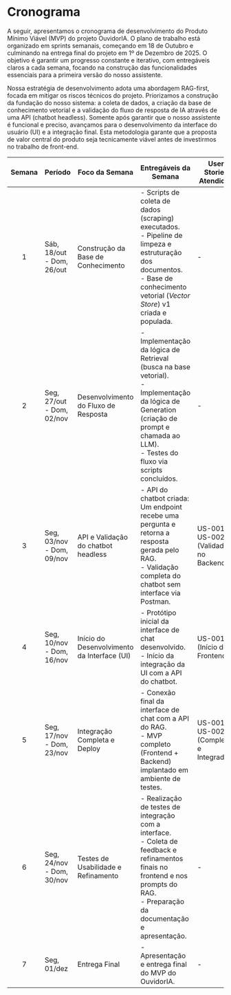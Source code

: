 # Cronograma

A seguir, apresentamos o cronograma de desenvolvimento do Produto Mínimo Viável (MVP) do projeto OuvidorIA. O plano de trabalho está organizado em sprints semanais, começando em 18 de Outubro e culminando na entrega final do projeto em 1º de Dezembro de 2025. O objetivo é garantir um progresso constante e iterativo, com entregáveis claros a cada semana, focando na construção das funcionalidades essenciais para a primeira versão do nosso assistente.

Nossa estratégia de desenvolvimento adota uma abordagem RAG-first, focada em mitigar os riscos técnicos do projeto. Priorizamos a construção da fundação do nosso sistema: a coleta de dados, a criação da base de conhecimento vetorial e a validação do fluxo de resposta de IA através de uma API (chatbot headless). Somente após garantir que o nosso assistente é funcional e preciso, avançamos para o desenvolvimento da interface do usuário (UI) e a integração final. Esta metodologia garante que a proposta de valor central do produto seja tecnicamente viável antes de investirmos no trabalho de front-end.

| Semana | Período | Foco da Semana | Entregáveis da Semana | User Stories Atendidas |
|:-:|-|-|-|-|
| 1 | Sáb, 18/out - Dom, 26/out | Construção da Base de Conhecimento | - Scripts de coleta de dados (scraping) executados.<br>- Pipeline de limpeza e estruturação dos documentos.<br>- Base de conhecimento vetorial (_Vector Store_) v1 criada e populada. | - |
| 2 | Seg, 27/out - Dom, 02/nov | Desenvolvimento do Fluxo de Resposta | - Implementação da lógica de Retrieval (busca na base vetorial).<br>- Implementação da lógica de Generation (criação de prompt e chamada ao LLM).<br>- Testes do fluxo via scripts concluídos. | - |
| 3 | Seg, 03/nov - Dom, 09/nov | API e Validação do chatbot headless | - API do chatbot criada: Um endpoint recebe uma pergunta e retorna a resposta gerada pelo RAG.<br>- Validação completa do chatbot sem interface via Postman. | US-001 e US-002 (Validadas no Backend) |
| 4 | Seg, 10/nov - Dom, 16/nov | Início do Desenvolvimento da Interface (UI) | - Protótipo inicial da interface de chat desenvolvido.<br>- Início da integração da UI com a API do chatbot. | US-001 (Início do Frontend) |
| 5 | Seg, 17/nov - Dom, 23/nov | Integração Completa e Deploy | - Conexão final da interface de chat com a API do RAG.<br>- MVP completo (Frontend + Backend) implantado em ambiente de testes. | US-001 e US-002 (Completas e Integradas) |
| 6 | Seg, 24/nov - Dom, 30/nov | Testes de Usabilidade e Refinamento | - Realização de testes de integração com a interface.<br>- Coleta de feedback e refinamentos finais no frontend e nos prompts do RAG.<br>- Preparação da documentação e apresentação. | - |
| 7 | Seg, 01/dez   | Entrega Final | - Apresentação e entrega final do MVP do OuvidorIA. | - |
